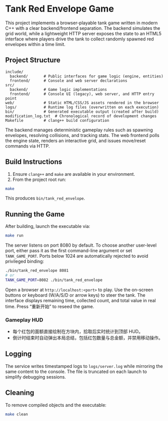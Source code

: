 # Tank Red Envelope Game

This project implements a browser-playable tank game written in modern C++ with a clear backend/frontend separation. The backend simulates the grid world, while a lightweight HTTP server exposes the state to an HTML5 interface where players drive the tank to collect randomly spawned red envelopes within a time limit.

## Project Structure

```
include/
  backend/       # Public interfaces for game logic (engine, entities)
  frontend/      # Console and web server declarations
src/
  backend/       # Game logic implementations
  frontend/      # Console UI (legacy), web server, and HTTP entry point
web/             # Static HTML/CSS/JS assets rendered in the browser
logs/            # Runtime log files (overwritten on each execution)
bin/             # Generated executable output (created after build)
modification_log.txt  # Chronological record of development changes
Makefile         # clang++ build configuration
```

The backend manages deterministic gameplay rules such as spawning envelopes, resolving collisions, and tracking stats. The web frontend polls the engine state, renders an interactive grid, and issues move/reset commands via HTTP.

## Build Instructions

1. Ensure `clang++` and `make` are available in your environment.
2. From the project root run:

```bash
make
```

This produces `bin/tank_red_envelope`.

## Running the Game

After building, launch the executable via:

```bash
make run
```

The server listens on port 8080 by default. To choose another user-level port, either pass it as the first command-line argument or set `TANK_GAME_PORT`. Ports below 1024 are automatically rejected to avoid privileged binding:

```bash
./bin/tank_red_envelope 8081
# or
TANK_GAME_PORT=8082 ./bin/tank_red_envelope
```

Open a browser at `http://localhost:<port>` to play. Use the on-screen buttons or keyboard (W/A/S/D or arrow keys) to steer the tank. The interface displays remaining time, collected count, and total value in real time. Press “重新开始” to reseed the game.

### Gameplay HUD

- 每个红包的面额直接绘制在方块内，拾取后实时统计到顶部 HUD。
- 倒计时结束时自动弹出本局总结，包括红包数量与总金额，并禁用移动操作。

## Logging

The service writes timestamped logs to `logs/server.log` while mirroring the same content to the console. The file is truncated on each launch to simplify debugging sessions.

## Cleaning

To remove compiled objects and the executable:

```bash
make clean
```
